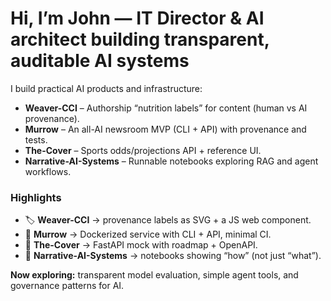 # Hi, I’m John — IT Director & AI architect building transparent, auditable AI systems

I build practical AI products and infrastructure:
- **Weaver-CCI** – Authorship “nutrition labels” for content (human vs AI provenance).
- **Murrow** – An all-AI newsroom MVP (CLI + API) with provenance and tests.
- **The-Cover** – Sports odds/projections API + reference UI.
- **Narrative-AI-Systems** – Runnable notebooks exploring RAG and agent workflows.

### Highlights
- 🏷️ **Weaver-CCI** → provenance labels as SVG + a JS web component.  
- 📰 **Murrow** → Dockerized service with CLI + API, minimal CI.  
- 🧮 **The-Cover** → FastAPI mock with roadmap + OpenAPI.  
- 🔬 **Narrative-AI-Systems** → notebooks showing “how” (not just “what”).

**Now exploring:** transparent model evaluation, simple agent tools, and governance patterns for AI.
